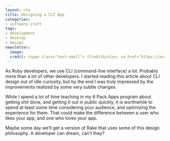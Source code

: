 ```yaml
---
layout: cta
title: Designing a CLI App
categories:
- software craft
tags:
- development
- desktop
- design
newsletter:
  image:
  credit: <span class="text-small"> (Credit&colon; <a href="https://accordingtodevin.tumblr.com/">According to Devin</a>)</span>
---
```

As Ruby developers, we use CLI (command-line interface) a lot. Probably more than a lot of other developers. I started reading this article about CLI design out of idle curiosity, but by the end I was truly impressed by the improvements realized by some very subtle changes.

While I spend a lot of time teaching in my 6 Pack Apps program about getting shit done, and getting it out in public quickly, it is worthwhile to spend at least some time considering your audience, and optimizing the experience for them. That could make the difference between a user who likes your app, and one who loves your app.

Maybe some day we’ll get a version of Rake that uses some of this design philosophy. A developer can dream, can’t they?